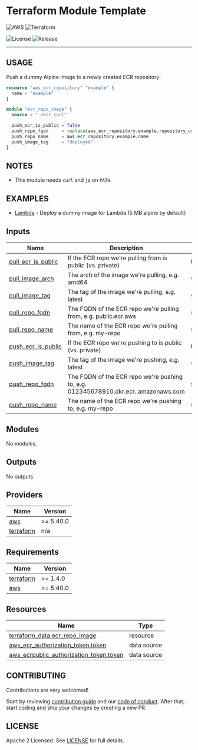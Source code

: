 # Terraform Module Template


![AWS](https://img.shields.io/badge/AWS-%23FF9900.svg?style=for-the-badge&logo=amazon-aws&logoColor=white)
![Terraform](https://img.shields.io/badge/terraform-%235835CC.svg?style=for-the-badge&logo=terraform&logoColor=white)

<!--- Replace repository name -->
![License](https://badgen.net/github/license/sterliakov/terraform-aws-ecr-image/)
![Release](https://badgen.net/github/release/sterliakov/terraform-aws-ecr-image/)

---


## USAGE

Push a dummy Alpine image to a newly created ECR repository:

```terraform
resource "aws_ecr_repository" "example" {
  name = "example"
}

module "ecr_repo_image" {
  source = "./ecr_curl"

  push_ecr_is_public = false
  push_repo_fqdn     = replace(aws_ecr_repository.example.repository_url, "//.*$/", "") # remove everything after first slash
  push_repo_name     = aws_ecr_repository.example.name
  push_image_tag     = "deployed"
}
```

## NOTES

* This module needs `curl` and `jq` on `PATH`.

## EXAMPLES

- [Lambda](examples/lambda) - Deploy a dummy image for Lambda (5 MB alpine by default)

<!-- BEGIN_TF_DOCS -->




## Inputs

| Name | Description | Type | Default | Required |
|------|-------------|------|---------|:--------:|
| <a name="input_pull_ecr_is_public"></a> [pull\_ecr\_is\_public](#input\_pull\_ecr\_is\_public) | If the ECR repo we're pulling from is public (vs. private) | `bool` | `true` | no |
| <a name="input_pull_image_arch"></a> [pull\_image\_arch](#input\_pull\_image\_arch) | The arch of the image we're pulling, e.g. amd64 | `string` | `"amd64"` | no |
| <a name="input_pull_image_tag"></a> [pull\_image\_tag](#input\_pull\_image\_tag) | The tag of the image we're pulling, e.g. latest | `string` | `"3.20.3"` | no |
| <a name="input_pull_repo_fqdn"></a> [pull\_repo\_fqdn](#input\_pull\_repo\_fqdn) | The FQDN of the ECR repo we're pulling from, e.g. public.ecr.aws | `string` | `"public.ecr.aws"` | no |
| <a name="input_pull_repo_name"></a> [pull\_repo\_name](#input\_pull\_repo\_name) | The name of the ECR repo we're pulling from, e.g. my-repo | `string` | `"docker/library/alpine"` | no |
| <a name="input_push_ecr_is_public"></a> [push\_ecr\_is\_public](#input\_push\_ecr\_is\_public) | If the ECR repo we're pushing to is public (vs. private) | `bool` | n/a | yes |
| <a name="input_push_image_tag"></a> [push\_image\_tag](#input\_push\_image\_tag) | The tag of the image we're pushing, e.g. latest | `string` | n/a | yes |
| <a name="input_push_repo_fqdn"></a> [push\_repo\_fqdn](#input\_push\_repo\_fqdn) | The FQDN of the ECR repo we're pushing to, e.g. 012345678910.dkr.ecr.<region-name>.amazonaws.com | `string` | n/a | yes |
| <a name="input_push_repo_name"></a> [push\_repo\_name](#input\_push\_repo\_name) | The name of the ECR repo we're pushing to, e.g. my-repo | `string` | n/a | yes |

## Modules

No modules.

## Outputs

No outputs.

## Providers

| Name | Version |
|------|---------|
| <a name="provider_aws"></a> [aws](#provider\_aws) | >= 5.40.0 |
| <a name="provider_terraform"></a> [terraform](#provider\_terraform) | n/a |

## Requirements

| Name | Version |
|------|---------|
| <a name="requirement_terraform"></a> [terraform](#requirement\_terraform) | >= 1.4.0 |
| <a name="requirement_aws"></a> [aws](#requirement\_aws) | >= 5.40.0 |

## Resources

| Name | Type |
|------|------|
| [terraform_data.ecr_repo_image](https://registry.terraform.io/providers/hashicorp/terraform/latest/docs/resources/data) | resource |
| [aws_ecr_authorization_token.token](https://registry.terraform.io/providers/hashicorp/aws/latest/docs/data-sources/ecr_authorization_token) | data source |
| [aws_ecrpublic_authorization_token.token](https://registry.terraform.io/providers/hashicorp/aws/latest/docs/data-sources/ecrpublic_authorization_token) | data source |
<!-- END_TF_DOCS -->

## CONTRIBUTING

Contributions are very welcomed!

Start by reviewing [contribution guide](CONTRIBUTING.md) and our [code of conduct](CODE_OF_CONDUCT.md). After that, start coding and ship your changes by creating a new PR.

## LICENSE

Apache 2 Licensed. See [LICENSE](LICENSE) for full details.
